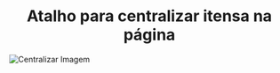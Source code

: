 <h1 align="center">Atalho para centralizar itensa na página</h1>

![Centralizar Imagem](https://github.com/Amandasfs/AtalhosHTMLeCSS/assets/79655661/7fc89359-fe9c-4b4d-a998-4e7702204cd8)
